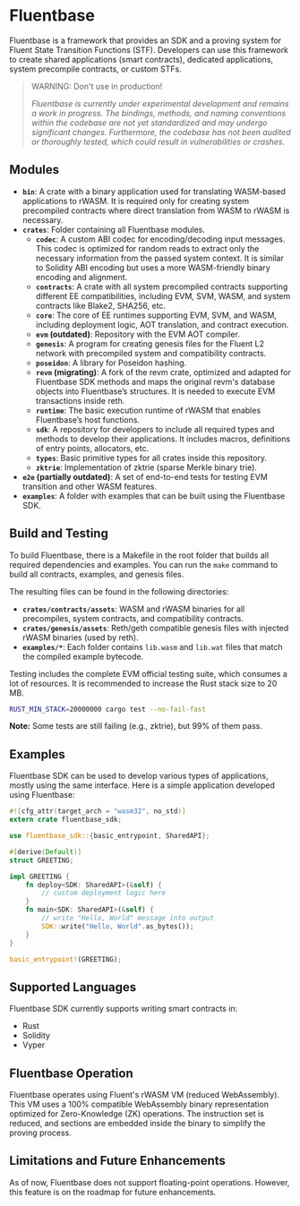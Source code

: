 # Fluentbase

Fluentbase is a framework that provides an SDK and a proving system for Fluent State Transition Functions (STF).
Developers can use this framework to create shared applications (smart contracts),
dedicated applications, system precompile contracts, or custom STFs.

> WARNING: Don't use in production!
>
> *Fluentbase is currently under experimental development and remains a work in progress.*
> *The bindings, methods,
> and naming conventions within the codebase are not yet standardized and may undergo significant changes.*
> *Furthermore, the codebase has not been audited or thoroughly tested,
> which could result in vulnerabilities or crashes.*

## Modules

- **`bin`**: A crate with a binary application used for translating WASM-based applications to rWASM. It is required only for creating system precompiled contracts where direct translation from WASM to rWASM is necessary.
- **`crates`**: Folder containing all Fluentbase modules.
    - **`codec`**: A custom ABI codec for encoding/decoding input messages. This codec is optimized for random reads to extract only the necessary information from the passed system context. It is similar to Solidity ABI encoding but uses a more WASM-friendly binary encoding and alignment.
    - **`contracts`**: A crate with all system precompiled contracts supporting different EE compatibilities, including EVM, SVM, WASM, and system contracts like Blake2, SHA256, etc.
    - **`core`**: The core of EE runtimes supporting EVM, SVM, and WASM, including deployment logic, AOT translation, and contract execution.
    - **`evm` (outdated)**: Repository with the EVM AOT compiler.
    - **`genesis`**: A program for creating genesis files for the Fluent L2 network with precompiled system and compatibility contracts.
    - **`poseidon`**: A library for Poseidon hashing.
    - **`revm` (migrating)**: A fork of the revm crate, optimized and adapted for Fluentbase SDK methods and maps the original revm's database objects into Fluentbase’s structures. It is needed to execute EVM transactions inside reth.
    - **`runtime`**: The basic execution runtime of rWASM that enables Fluentbase’s host functions.
    - **`sdk`**: A repository for developers to include all required types and methods to develop their applications. It includes macros, definitions of entry points, allocators, etc.
    - **`types`**: Basic primitive types for all crates inside this repository.
    - **`zktrie`**: Implementation of zktrie (sparse Merkle binary trie).
- **`e2e` (partially outdated)**: A set of end-to-end tests for testing EVM transition and other WASM features.
- **`examples`**: A folder with examples that can be built using the Fluentbase SDK.

## Build and Testing

To build Fluentbase, there is a Makefile in the root folder that builds all required dependencies and examples.
You can run the `make` command to build all contracts, examples, and genesis files.

The resulting files can be found in the following directories:

- **`crates/contracts/assets`**: WASM and rWASM binaries for all precompiles, system contracts, and compatibility contracts.
- **`crates/genesis/assets`**: Reth/geth compatible genesis files with injected rWASM binaries (used by reth).
- **`examples/*`**: Each folder contains `lib.wasm` and `lib.wat` files that match the compiled example bytecode.

Testing includes the complete EVM official testing suite, which consumes a lot of resources.
It is recommended to increase the Rust stack size to 20 MB.

```bash
RUST_MIN_STACK=20000000 cargo test --no-fail-fast
```

**Note:** Some tests are still failing (e.g., zktrie), but 99% of them pass.

## Examples

Fluentbase SDK can be used to develop various types of applications, mostly using the same interface.
Here is a simple application developed using Fluentbase:

```rust
#![cfg_attr(target_arch = "wasm32", no_std)]
extern crate fluentbase_sdk;

use fluentbase_sdk::{basic_entrypoint, SharedAPI};

#[derive(Default)]
struct GREETING;

impl GREETING {
    fn deploy<SDK: SharedAPI>(&self) {
        // custom deployment logic here
    }
    fn main<SDK: SharedAPI>(&self) {
        // write "Hello, World" message into output
        SDK::write("Hello, World".as_bytes());
    }
}

basic_entrypoint!(GREETING);
```

## Supported Languages

Fluentbase SDK currently supports writing smart contracts in:

- Rust
- Solidity
- Vyper

## Fluentbase Operation

Fluentbase operates using Fluent's rWASM VM (reduced WebAssembly).
This VM uses a 100% compatible WebAssembly binary representation optimized for Zero-Knowledge (ZK) operations.
The instruction set is reduced, and sections are embedded inside the binary to simplify the proving process.

## Limitations and Future Enhancements

As of now, Fluentbase does not support floating-point operations.
However, this feature is on the roadmap for future enhancements.